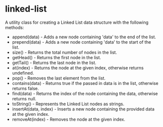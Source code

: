 # linked-list
A utility class for creating a Linked List data structure with the following methods:

- append(data) - Adds a new node containing 'data' to the end of the list.
- prepend(data) - Adds a new node containing 'data' to the start of the list.
- size() - Returns the total number of nodes in the list.
- getHead() - Returns the first node in the list.
- getTail() - Returns the last node in the list.
- at(index) - Returns the node at the given index, otherwise returns undefined.
- pop() - Removes the last element from the list.
- contains(data) - Returns true if the passed in data is in the list, otherwise returns false.
- find(data) - Returns the index of the node containing the data, otherwise returns null.
- toString() - Represents the Linked List nodes as strings.
- insertAt(data, index) - Inserts a new node containing the provided data at the given index.
- removeAt(index) - Removes the node at the given index.

